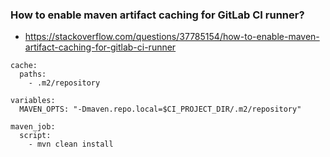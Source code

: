 ### How to enable maven artifact caching for GitLab CI runner?
- https://stackoverflow.com/questions/37785154/how-to-enable-maven-artifact-caching-for-gitlab-ci-runner
```
cache:
  paths:
    - .m2/repository

variables:
  MAVEN_OPTS: "-Dmaven.repo.local=$CI_PROJECT_DIR/.m2/repository"

maven_job:
  script:
    - mvn clean install
```